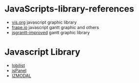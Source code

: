 # JavaScripts-library-references


* [vis.org](http://visjs.org) javascript graphic library
* [frape.io](https://frappe.io) javascript gantt graphic and others
* [jsgrantt-improved](https://jsganttimproved.github.io/jsgantt-improved/) gantt graphic library

# Javascript Library
  * [lobilist](https://lobianijs.com)
  * [jsPanel](https://jspanel.de/index.html)
  * [IZMODAL](http://izimodal.marcelodolce.com)
  
